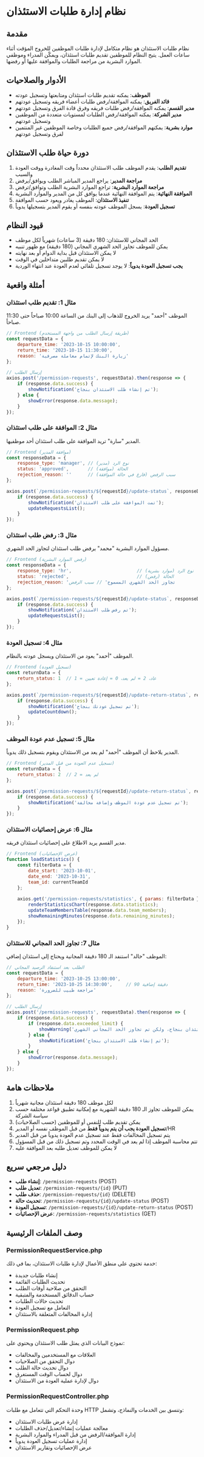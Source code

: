 # نظام إدارة طلبات الاستئذان

## مقدمة

نظام طلبات الاستئذان هو نظام متكامل لإدارة طلبات الموظفين للخروج المؤقت أثناء ساعات العمل. يتيح النظام للموظفين تقديم طلبات استئذان، ويمكّن المدراء وموظفي الموارد البشرية من مراجعة الطلبات والموافقة عليها أو رفضها.

## الأدوار والصلاحيات

- **الموظف**: يمكنه تقديم طلبات استئذان ومتابعتها وتسجيل عودته
- **قائد الفريق**: يمكنه الموافقة/رفض طلبات أعضاء فريقه وتسجيل عودتهم
- **مدير القسم**: يمكنه الموافقة/رفض طلبات فريقه وفرق قادة الفرق وتسجيل عودتهم
- **مدير الشركة**: يمكنه الموافقة/رفض الطلبات لمستويات متعددة من الموظفين وتسجيل عودتهم
- **موارد بشرية**: يمكنهم الموافقة/رفض جميع الطلبات وخاصة الموظفين غير المنتمين لفرق وتسجيل عودتهم

## دورة حياة طلب الاستئذان

1. **تقديم الطلب**: يقدم الموظف طلب الاستئذان محدداً وقت المغادرة ووقت العودة والسبب
2. **مراجعة المدير**: يراجع المدير المباشر الطلب ويوافق/يرفض
3. **مراجعة الموارد البشرية**: تراجع الموارد البشرية الطلب وتوافق/ترفض
4. **الموافقة النهائية**: يتم الموافقة النهائية عندما يوافق كل من المدير والموارد البشرية
5. **تنفيذ الاستئذان**: الموظف يغادر ويعود حسب الموافقة
6. **تسجيل العودة**: يسجل الموظف عودته بنفسه أو يقوم المدير بتسجيلها يدوياً

## قيود النظام

- الحد المجاني للاستئذان: 180 دقيقة (3 ساعات) شهرياً لكل موظف
- يمكن للموظف تجاوز الحد الشهري المجاني (180 دقيقة) مع ظهور تنبيه
- لا يمكن الاستئذان قبل بداية الدوام أو بعد نهايته
- لا يمكن تقديم طلبين متداخلين في الوقت
- **يجب تسجيل العودة يدوياً**: لا يوجد تسجيل تلقائي لعدم العودة عند انتهاء الوردية

## أمثلة واقعية

### مثال 1: تقديم طلب استئذان

الموظف "أحمد" يريد الخروج للذهاب إلى البنك من الساعة 10:00 صباحاً حتى 11:30 صباحاً.

```javascript
// Frontend (طريقة إرسال الطلب من واجهة المستخدم)
const requestData = {
    departure_time: '2023-10-15 10:00:00',
    return_time: '2023-10-15 11:30:00',
    reason: 'زيارة البنك لإتمام معاملة مصرفية'
};

// إرسال الطلب
axios.post('/permission-requests', requestData).then(response => {
    if (response.data.success) {
        showNotification('تم إنشاء طلب الاستئذان بنجاح');
    } else {
        showError(response.data.message);
    }
});
```

### مثال 2: الموافقة على طلب استئذان

المدير "سارة" تريد الموافقة على طلب استئذان أحد موظفيها.

```javascript
// Frontend (موافقة المدير)
const responseData = {
    response_type: 'manager', // نوع الرد (مدير)
    status: 'approved',       // الحالة (موافقة)
    rejection_reason: ''      // سبب الرفض (فارغ في حالة الموافقة)
};

axios.post(`/permission-requests/${requestId}/update-status`, responseData).then(response => {
    if (response.data.success) {
        showNotification('تمت الموافقة على طلب الاستئذان');
        updateRequestsList();
    }
});
```

### مثال 3: رفض طلب استئذان

مسؤول الموارد البشرية "محمد" يرفض طلب استئذان لتجاوز الحد الشهري.

```javascript
// Frontend (رفض الموارد البشرية)
const responseData = {
    response_type: 'hr',                        // نوع الرد (موارد بشرية)
    status: 'rejected',                         // الحالة (رفض)
    rejection_reason: 'تجاوز الحد الشهري المسموح' // سبب الرفض
};

axios.post(`/permission-requests/${requestId}/update-status`, responseData).then(response => {
    if (response.data.success) {
        showNotification('تم رفض طلب الاستئذان');
        updateRequestsList();
    }
});
```

### مثال 4: تسجيل العودة

الموظف "أحمد" يعود من الاستئذان ويسجل عودته بالنظام.

```javascript
// Frontend (تسجيل العودة)
const returnData = {
    return_status: 1  // 1 = عاد، 2 = لم يعد، 0 = إعادة تعيين
};

axios.post(`/permission-requests/${requestId}/update-return-status`, returnData).then(response => {
    if (response.data.success) {
        showNotification('تم تسجيل عودتك بنجاح');
        updateCountdown();
    }
});
```

### مثال 5: تسجيل عدم عودة الموظف

المدير يلاحظ أن الموظف "أحمد" لم يعد من الاستئذان ويقوم بتسجيل ذلك يدوياً.

```javascript
// Frontend (تسجيل عدم العودة من قبل المدير)
const returnData = {
    return_status: 2  // 2 = لم يعد
};

axios.post(`/permission-requests/${requestId}/update-return-status`, returnData).then(response => {
    if (response.data.success) {
        showNotification('تم تسجيل عدم عودة الموظف وإضافة مخالفة');
    }
});
```

### مثال 6: عرض إحصائيات الاستئذان

مدير القسم يريد الاطلاع على إحصائيات استئذان فريقه.

```javascript
// Frontend (عرض الإحصائيات)
function loadStatistics() {
    const filterData = {
        date_start: '2023-10-01',
        date_end: '2023-10-31',
        team_id: currentTeamId
    };
    
    axios.get('/permission-requests/statistics', { params: filterData }).then(response => {
        renderStatisticsChart(response.data.statistics);
        updateTeamMembersTable(response.data.team_members);
        showRemainingMinutes(response.data.remaining_minutes);
    });
}
```

### مثال 7: تجاوز الحد المجاني للاستئذان

الموظف "خالد" استنفد الـ 180 دقيقة المجانية ويحتاج إلى استئذان إضافي:

```javascript
// الطلب بعد استنفاد الرصيد المجاني
const requestData = {
    departure_time: '2023-10-25 13:00:00',
    return_time: '2023-10-25 14:30:00',     // 90 دقيقة إضافية
    reason: 'مراجعة طبيب للضرورة'
};

// إرسال الطلب
axios.post('/permission-requests', requestData).then(response => {
    if (response.data.success) {
        if (response.data.exceeded_limit) {
            showWarning('تم إنشاء طلب الاستئذان بنجاح، ولكن تم تجاوز الحد المجاني الشهري.');
        } else {
            showNotification('تم إنشاء طلب الاستئذان بنجاح');
        }
    } else {
        showError(response.data.message);
    }
});
```

## ملاحظات هامة

1. لكل موظف 180 دقيقة استئذان مجانية شهرياً
2. يمكن للموظف تجاوز الـ 180 دقيقة الشهرية مع إمكانية تطبيق قواعد مختلفة حسب سياسة الشركة
3. يمكن تقديم طلب للنفس أو للموظفين (حسب الصلاحيات)
4. **تسجيل العودة يجب أن يتم يدوياً فقط** من قبل الموظف نفسه أو المدير/HR
5. يتم تسجيل المخالفات فقط عند تسجيل عدم العودة يدوياً من قبل المدير
6. تتم محاسبة الموظف إذا لم يعد في الوقت المحدد وتم تسجيل ذلك من قبل المسؤول
7. لا يمكن للموظف تعديل طلبه بعد الموافقة عليه

## دليل مرجعي سريع

- **إنشاء طلب**: `/permission-requests` (POST)
- **تعديل طلب**: `/permission-requests/{id}` (PUT)
- **حذف طلب**: `/permission-requests/{id}` (DELETE)
- **تحديث حالة**: `/permission-requests/{id}/update-status` (POST)
- **تسجيل العودة**: `/permission-requests/{id}/update-return-status` (POST)
- **عرض الإحصائيات**: `/permission-requests/statistics` (GET)

## وصف الملفات الرئيسية

### PermissionRequestService.php
خدمة تحتوي على منطق الأعمال لإدارة طلبات الاستئذان، بما في ذلك:
- إنشاء طلبات جديدة
- تحديث الطلبات القائمة
- التحقق من صلاحية أوقات الطلب
- حساب الدقائق المستخدمة والمتبقية
- تحديث حالات الطلبات
- التعامل مع تسجيل العودة
- إدارة المخالفات المتعلقة بالاستئذان

### PermissionRequest.php
نموذج البيانات الذي يمثل طلب الاستئذان ويحتوي على:
- العلاقات مع المستخدمين والمخالفات
- دوال التحقق من الصلاحيات
- دوال تحديث حالة الطلب
- دوال لحساب الوقت المستغرق
- دوال لإدارة عملية العودة من الاستئذان

### PermissionRequestController.php
وحدة التحكم التي تتعامل مع طلبات HTTP وتنسق بين الخدمات والنماذج، وتشمل:
- إدارة عرض طلبات الاستئذان
- معالجة عمليات إنشاء/تعديل/حذف الطلبات
- إدارة الموافقة/الرفض من قبل المدراء والموارد البشرية
- إدارة عمليات تسجيل العودة يدوياً
- عرض الإحصائيات وتقارير الاستئذان 
